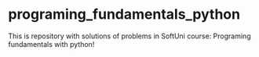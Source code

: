 # programing_fundamentals_python
This is repository with solutions of problems in SoftUni course: Programing fundamentals with python!
